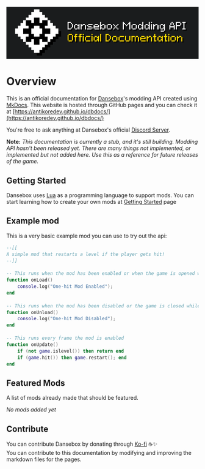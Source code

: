 ![Banner](./img/banner.png "Banner")

# Overview
This is an official documentation for [Dansebox](https://antikore.itch.io/dansebox)'s modding API created using [MkDocs](https://www.mkdocs.org/). This website is hosted through GitHub pages and you can check it at [https://antikoredev.github.io/dbdocs/](https://antikoredev.github.io/dbdocs/)

You're free to ask anything at Dansebox's official [Discord Server](https://discord.gg/GkysgwR8vG).

**Note:** _This documentation is currently a stub, and it's still building. Modding API hasn't been released yet. There are many things not implemented, or implemented but not added here. Use this as a reference for future releases of the game._

## Getting Started

Dansebox uses [Lua](./home/lua.md) as a programming language to support mods. You can start learning how to create your own mods at [Getting Started](./getting_started/start.md) page

## Example mod
This is a very basic example mod you can use to try out the api:
```lua
--[[
A simple mod that restarts a level if the player gets hit!
--]]

-- This runs when the mod has been enabled or when the game is opened while being enabled.
function onLoad()
	console.log("One-hit Mod Enabled");
end

-- This runs when the mod has been disabled or the game is closed while being enabled.
function onUnload()
	console.log("One-hit Mod Disabled");
end

-- This runs every frame the mod is enabled
function onUpdate()
	if (not game.islevel()) then return end
	if (game.hit()) then game.restart(); end
end
```

## Featured Mods
A list of mods already made that should be featured.

*No mods added yet*

## Contribute
You can contribute Dansebox by donating through [Ko-fi](https://ko-fi.com/antikore) ☕✨<br>
You can contribute to this documentation by modifying and improving the markdown files for the pages.

